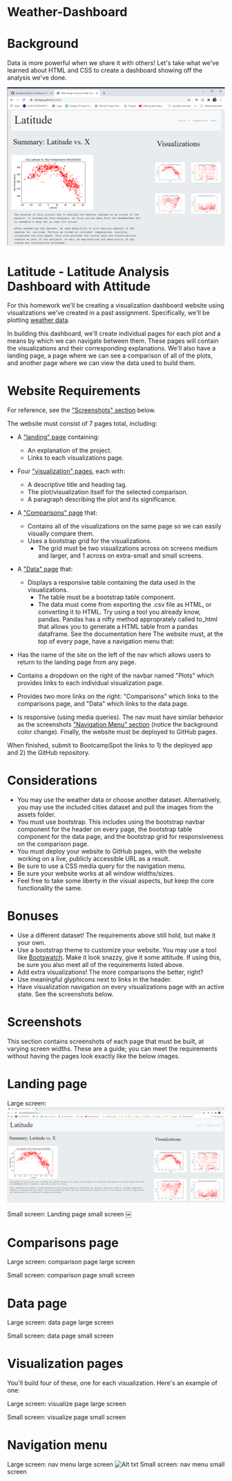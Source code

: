 # Weather-Dashboard 
# Background
Data is more powerful when we share it with others! Let's take what we've learned about HTML and CSS to create a dashboard showing off the analysis we've done.

![Alt txt](https://github.com/tbhaijee/Weather-Dashboard/blob/master/Images/landingresize.PNG)

# Latitude - Latitude Analysis Dashboard with Attitude
For this homework we'll be creating a visualization dashboard website using visualizations we've created in a past assignment. Specifically, we'll be plotting <a href = "https://github.com/tbhaijee/Weather-Dashboard/blob/master/Resources/weather_data.csv">weather data</a>.

In building this dashboard, we'll create individual pages for each plot and a means by which we can navigate between them. These pages will contain the visualizations and their corresponding explanations. We'll also have a landing page, a page where we can see a comparison of all of the plots, and another page where we can view the data used to build them.

# Website Requirements
For reference, see the <a href = "#screenshots">"Screenshots" section</a> below.

The website must consist of 7 pages total, including:

* A <a href = "#landingpage">"landing" page</a> containing:
    * An explanation of the project.
    * Links to each visualizations page.
* Four <a href = "#visualizationpages">"visualization" pages</a>, each with:
    * A descriptive title and heading tag.
    * The plot/visualization itself for the selected comparison.
    * A paragraph describing the plot and its significance.
* A <a href = "comparisonspage">"Comparisons" page</a> that:
    * Contains all of the visualizations on the same page so we can easily visually compare them.
    * Uses a bootstrap grid for the visualizations.
        * The grid must be two visualizations across on screens medium and larger, and 1 across on extra-small and small screens.
* A <a href="datapage">"Data" page</a> that:
    * Displays a responsive table containing the data used in the visualizations.
        * The table must be a bootstrap table component.
        * The data must come from exporting the .csv file as HTML, or converting it to HTML. Try using a tool you already know, pandas. Pandas has a nifty method approprately called to_html that allows you to generate a HTML table from a pandas dataframe. See the documentation here
The website must, at the top of every page, have a navigation menu that:

* Has the name of the site on the left of the nav which allows users to return to the landing page from any page.
* Contains a dropdown on the right of the navbar named "Plots" which provides links to each individual visualization page.
* Provides two more links on the right: "Comparisons" which links to the comparisons page, and "Data" which links to the data page.
* Is responsive (using media queries). The nav must have similar behavior as the screenshots <a href= "navigationmenu">"Navigation Menu" section</a> (notice the background color change).
Finally, the website must be deployed to GitHub pages.

When finished, submit to BootcampSpot the links to 1) the deployed app and 2) the GitHub repository.

# Considerations
* You may use the weather data or choose another dataset. Alternatively, you may use the included cities dataset and pull the images from the assets folder.
* You must use bootstrap. This includes using the bootstrap navbar component for the header on every page, the bootstrap table component for the data page, and the bootstrap  grid for responsiveness on the comparison page.
* You must deploy your website to GitHub pages, with the website working on a live, publicly accessible URL as a result.
* Be sure to use a CSS media query for the navigation menu.
* Be sure your website works at all window widths/sizes.
* Feel free to take some liberty in the visual aspects, but keep the core functionality the same.
# Bonuses
* Use a different dataset! The requirements above still hold, but make it your own.
* Use a bootstrap theme to customize your website. You may use a tool like <a href = "https://bootswatch.com/">Bootswatch</a>. Make it look snazzy, give it some attitude. If using this, be sure you also meet all of the requirements listed above.
* Add extra visualizations! The more comparisons the better, right?
* Use meaningful glyphicons next to links in the header.
* Have visualization navigation on every visualizations page with an active state. See the screenshots below.
# Screenshots 
This section contains screenshots of each page that must be built, at varying screen widths. These are a guide; you can meet the requirements without having the pages look exactly like the below images.

# Landing page
Large screen: ![Alt txt](https://github.com/tbhaijee/Weather-Dashboard/blob/master/Images/landing-lg.PNG)

Small screen: Landing page small screen ￼

# Comparisons page
Large screen: comparison page large screen

Small screen: comparison page small screen

# Data page
Large screen: data page large screen

Small screen: data page small screen

# Visualization pages
You'll build four of these, one for each visualization. Here's an example of one:

Large screen: visualize page large screen

Small screen: visualize page small screen

# Navigation menu
Large screen: nav menu large screen
![Alt txt]()
Small screen: nav menu small screen

